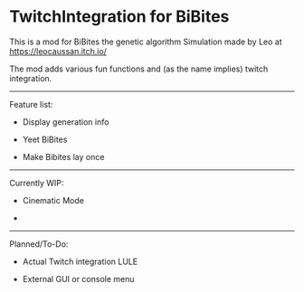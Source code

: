 # TwitchIntegration for BiBites

This is a mod for BiBites the genetic algorithm Simulation
made by Leo at https://leocaussan.itch.io/


The mod adds various fun functions and (as the name implies)
twitch integration.


----------------------

Feature list:

- Display generation info 

- Yeet BiBites

- Make Bibites lay once 



----------------------

Currently WIP:

- Cinematic Mode

- 

----------------------

Planned/To-Do:

- Actual Twitch integration LULE

- External GUI or console menu 

